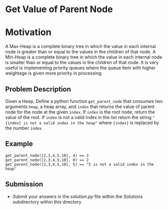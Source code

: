 # Get Value of Parent Node

# Motivation
A Max-Heap is a complete binary tree in which the value in each internal node is greater than or equal to the values in the children of that node.
A Min-Heap is a complete binary tree in which the value in each internal node is smaller than or equal to the values in the children of that node.
It is very useful is implementing priority queues where the queue item with higher weightage is given more priority in processing.

## Problem Description 
Given a Heap, Define a python function `get_parent_node` that consumes two arguments `heap`, a heap array, and `index` that returns the value of parent node for the node at the given `index`. If `index` is the root node, return the value of the root. If `index` is not a valid index in the list return the string `"{index} is not a valid index in the heap"` where `{index}` is replaced by the number `index`.


## Example
```
get_parent_node([2,3,4,5,10], 4) == 3
get_parent_node([2,3,4,5,10], 0) == 2
get_parent_node([2,3,4,5,10], 5) == "5 is not a valid index in the heap"
```

## Submission
* Submit your answers in the *solution.py* file within the *Solutions* subdirectory within this directory